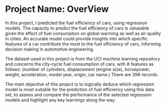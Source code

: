 # Project Name: OverView

In this project, I predicted the fuel efficiency of cars, using regression models. The capacity to predict the fuel efficiency of cars is valueable given the effect of fuel consumption on global warming as well as air quality in cities. An accurate model could provide insights into which specific features of a car contribute the most to the fuel efficiency of cars, informing decision making in automotive engineering.

The dataset used in this project is from the UCI machine learning repository and concerns the city-cycle fuel consumption of cars, with 8 features as follows: (number of cylinders, displacement (engine size), horsepower, weight, acceleration, model year, origin, car name.) There are 398 records.

The main objective of this project is to logically deduce which regression model is most suitable for the prediction of fuel efficiency using this data set, to assess and compare the performance of the selected regression models and highlight any key learnings along the way.

